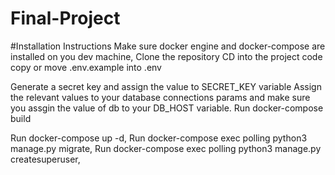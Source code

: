# Final-Project
#Installation Instructions
Make sure docker engine and docker-compose are installed on you dev machine,
Clone the repository
CD into the project code
copy or move .env.example into .env

Generate a secret key and assign the value to SECRET_KEY variable
Assign the relevant values to your database connections params and make sure you assgin the value of db to your DB_HOST variable.
Run docker-compose build

Run docker-compose up -d,
Run docker-compose exec polling python3 manage.py migrate,
Run docker-compose exec polling python3 manage.py createsuperuser,

